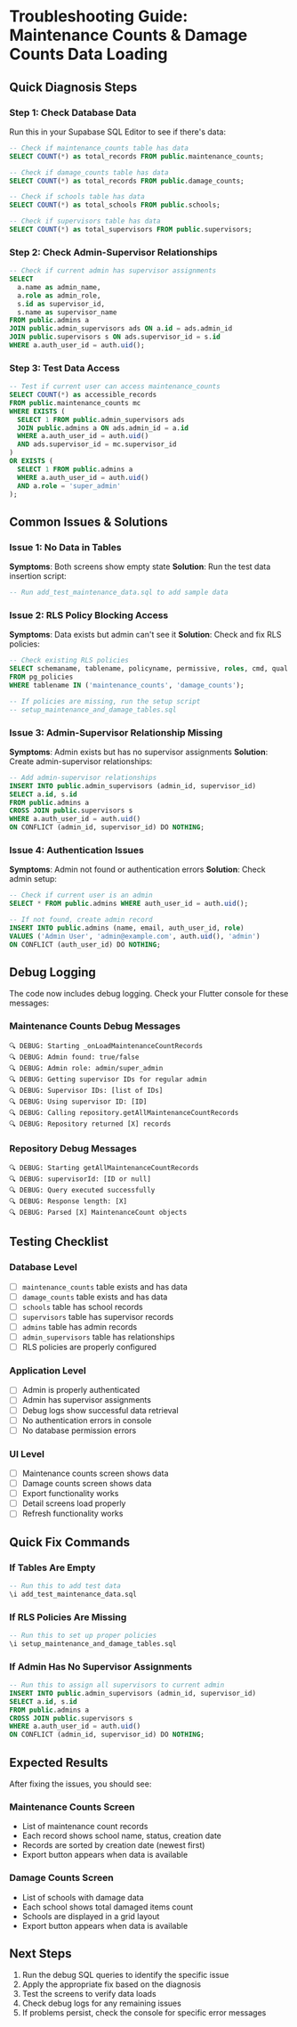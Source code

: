# Troubleshooting Guide: Maintenance Counts & Damage Counts Data Loading

## Quick Diagnosis Steps

### Step 1: Check Database Data
Run this in your Supabase SQL Editor to see if there's data:

```sql
-- Check if maintenance_counts table has data
SELECT COUNT(*) as total_records FROM public.maintenance_counts;

-- Check if damage_counts table has data  
SELECT COUNT(*) as total_records FROM public.damage_counts;

-- Check if schools table has data
SELECT COUNT(*) as total_schools FROM public.schools;

-- Check if supervisors table has data
SELECT COUNT(*) as total_supervisors FROM public.supervisors;
```

### Step 2: Check Admin-Supervisor Relationships
```sql
-- Check if current admin has supervisor assignments
SELECT 
  a.name as admin_name,
  a.role as admin_role,
  s.id as supervisor_id,
  s.name as supervisor_name
FROM public.admins a
JOIN public.admin_supervisors ads ON a.id = ads.admin_id
JOIN public.supervisors s ON ads.supervisor_id = s.id
WHERE a.auth_user_id = auth.uid();
```

### Step 3: Test Data Access
```sql
-- Test if current user can access maintenance_counts
SELECT COUNT(*) as accessible_records
FROM public.maintenance_counts mc
WHERE EXISTS (
  SELECT 1 FROM public.admin_supervisors ads
  JOIN public.admins a ON ads.admin_id = a.id
  WHERE a.auth_user_id = auth.uid()
  AND ads.supervisor_id = mc.supervisor_id
)
OR EXISTS (
  SELECT 1 FROM public.admins a
  WHERE a.auth_user_id = auth.uid()
  AND a.role = 'super_admin'
);
```

## Common Issues & Solutions

### Issue 1: No Data in Tables
**Symptoms**: Both screens show empty state
**Solution**: Run the test data insertion script:

```sql
-- Run add_test_maintenance_data.sql to add sample data
```

### Issue 2: RLS Policy Blocking Access
**Symptoms**: Data exists but admin can't see it
**Solution**: Check and fix RLS policies:

```sql
-- Check existing RLS policies
SELECT schemaname, tablename, policyname, permissive, roles, cmd, qual
FROM pg_policies 
WHERE tablename IN ('maintenance_counts', 'damage_counts');

-- If policies are missing, run the setup script
-- setup_maintenance_and_damage_tables.sql
```

### Issue 3: Admin-Supervisor Relationship Missing
**Symptoms**: Admin exists but has no supervisor assignments
**Solution**: Create admin-supervisor relationships:

```sql
-- Add admin-supervisor relationships
INSERT INTO public.admin_supervisors (admin_id, supervisor_id)
SELECT a.id, s.id
FROM public.admins a
CROSS JOIN public.supervisors s
WHERE a.auth_user_id = auth.uid()
ON CONFLICT (admin_id, supervisor_id) DO NOTHING;
```

### Issue 4: Authentication Issues
**Symptoms**: Admin not found or authentication errors
**Solution**: Check admin setup:

```sql
-- Check if current user is an admin
SELECT * FROM public.admins WHERE auth_user_id = auth.uid();

-- If not found, create admin record
INSERT INTO public.admins (name, email, auth_user_id, role)
VALUES ('Admin User', 'admin@example.com', auth.uid(), 'admin')
ON CONFLICT (auth_user_id) DO NOTHING;
```

## Debug Logging

The code now includes debug logging. Check your Flutter console for these messages:

### Maintenance Counts Debug Messages
```
🔍 DEBUG: Starting _onLoadMaintenanceCountRecords
🔍 DEBUG: Admin found: true/false
🔍 DEBUG: Admin role: admin/super_admin
🔍 DEBUG: Getting supervisor IDs for regular admin
🔍 DEBUG: Supervisor IDs: [list of IDs]
🔍 DEBUG: Using supervisor ID: [ID]
🔍 DEBUG: Calling repository.getAllMaintenanceCountRecords
🔍 DEBUG: Repository returned [X] records
```

### Repository Debug Messages
```
🔍 DEBUG: Starting getAllMaintenanceCountRecords
🔍 DEBUG: supervisorId: [ID or null]
🔍 DEBUG: Query executed successfully
🔍 DEBUG: Response length: [X]
🔍 DEBUG: Parsed [X] MaintenanceCount objects
```

## Testing Checklist

### Database Level
- [ ] `maintenance_counts` table exists and has data
- [ ] `damage_counts` table exists and has data
- [ ] `schools` table has school records
- [ ] `supervisors` table has supervisor records
- [ ] `admins` table has admin records
- [ ] `admin_supervisors` table has relationships
- [ ] RLS policies are properly configured

### Application Level
- [ ] Admin is properly authenticated
- [ ] Admin has supervisor assignments
- [ ] Debug logs show successful data retrieval
- [ ] No authentication errors in console
- [ ] No database permission errors

### UI Level
- [ ] Maintenance counts screen shows data
- [ ] Damage counts screen shows data
- [ ] Export functionality works
- [ ] Detail screens load properly
- [ ] Refresh functionality works

## Quick Fix Commands

### If Tables Are Empty
```sql
-- Run this to add test data
\i add_test_maintenance_data.sql
```

### If RLS Policies Are Missing
```sql
-- Run this to set up proper policies
\i setup_maintenance_and_damage_tables.sql
```

### If Admin Has No Supervisor Assignments
```sql
-- Run this to assign all supervisors to current admin
INSERT INTO public.admin_supervisors (admin_id, supervisor_id)
SELECT a.id, s.id
FROM public.admins a
CROSS JOIN public.supervisors s
WHERE a.auth_user_id = auth.uid()
ON CONFLICT (admin_id, supervisor_id) DO NOTHING;
```

## Expected Results

After fixing the issues, you should see:

### Maintenance Counts Screen
- List of maintenance count records
- Each record shows school name, status, creation date
- Records are sorted by creation date (newest first)
- Export button appears when data is available

### Damage Counts Screen
- List of schools with damage data
- Each school shows total damaged items count
- Schools are displayed in a grid layout
- Export button appears when data is available

## Next Steps

1. Run the debug SQL queries to identify the specific issue
2. Apply the appropriate fix based on the diagnosis
3. Test the screens to verify data loads
4. Check debug logs for any remaining issues
5. If problems persist, check the console for specific error messages 